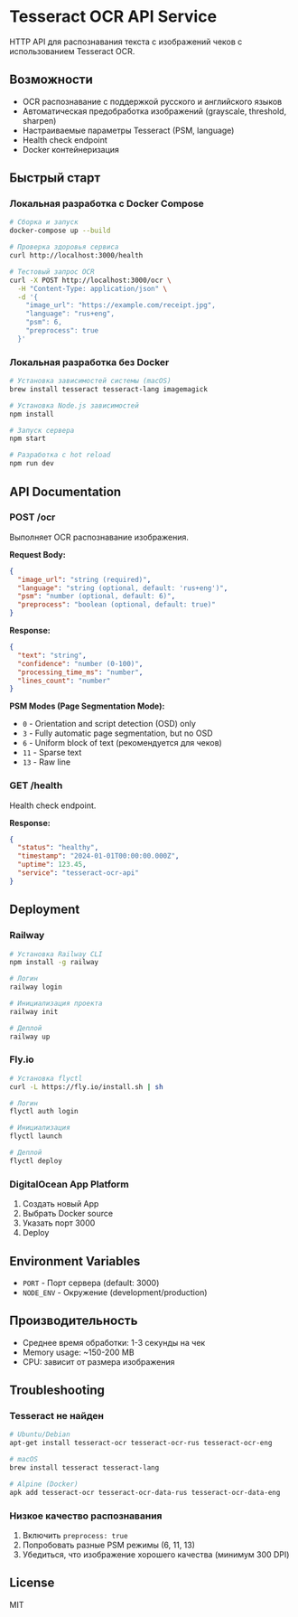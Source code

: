 # Tesseract OCR API Service

HTTP API для распознавания текста с изображений чеков с использованием Tesseract OCR.

## Возможности

- OCR распознавание с поддержкой русского и английского языков
- Автоматическая предобработка изображений (grayscale, threshold, sharpen)
- Настраиваемые параметры Tesseract (PSM, language)
- Health check endpoint
- Docker контейнеризация

## Быстрый старт

### Локальная разработка с Docker Compose

```bash
# Сборка и запуск
docker-compose up --build

# Проверка здоровья сервиса
curl http://localhost:3000/health

# Тестовый запрос OCR
curl -X POST http://localhost:3000/ocr \
  -H "Content-Type: application/json" \
  -d '{
    "image_url": "https://example.com/receipt.jpg",
    "language": "rus+eng",
    "psm": 6,
    "preprocess": true
  }'
```

### Локальная разработка без Docker

```bash
# Установка зависимостей системы (macOS)
brew install tesseract tesseract-lang imagemagick

# Установка Node.js зависимостей
npm install

# Запуск сервера
npm start

# Разработка с hot reload
npm run dev
```

## API Documentation

### POST /ocr

Выполняет OCR распознавание изображения.

**Request Body:**

```json
{
  "image_url": "string (required)",
  "language": "string (optional, default: 'rus+eng')",
  "psm": "number (optional, default: 6)",
  "preprocess": "boolean (optional, default: true)"
}
```

**Response:**

```json
{
  "text": "string",
  "confidence": "number (0-100)",
  "processing_time_ms": "number",
  "lines_count": "number"
}
```

**PSM Modes (Page Segmentation Mode):**

- `0` - Orientation and script detection (OSD) only
- `3` - Fully automatic page segmentation, but no OSD
- `6` - Uniform block of text (рекомендуется для чеков)
- `11` - Sparse text
- `13` - Raw line

### GET /health

Health check endpoint.

**Response:**

```json
{
  "status": "healthy",
  "timestamp": "2024-01-01T00:00:00.000Z",
  "uptime": 123.45,
  "service": "tesseract-ocr-api"
}
```

## Deployment

### Railway

```bash
# Установка Railway CLI
npm install -g railway

# Логин
railway login

# Инициализация проекта
railway init

# Деплой
railway up
```

### Fly.io

```bash
# Установка flyctl
curl -L https://fly.io/install.sh | sh

# Логин
flyctl auth login

# Инициализация
flyctl launch

# Деплой
flyctl deploy
```

### DigitalOcean App Platform

1. Создать новый App
2. Выбрать Docker source
3. Указать порт 3000
4. Deploy

## Environment Variables

- `PORT` - Порт сервера (default: 3000)
- `NODE_ENV` - Окружение (development/production)

## Производительность

- Среднее время обработки: 1-3 секунды на чек
- Memory usage: ~150-200 MB
- CPU: зависит от размера изображения

## Troubleshooting

### Tesseract не найден

```bash
# Ubuntu/Debian
apt-get install tesseract-ocr tesseract-ocr-rus tesseract-ocr-eng

# macOS
brew install tesseract tesseract-lang

# Alpine (Docker)
apk add tesseract-ocr tesseract-ocr-data-rus tesseract-ocr-data-eng
```

### Низкое качество распознавания

1. Включить `preprocess: true`
2. Попробовать разные PSM режимы (6, 11, 13)
3. Убедиться, что изображение хорошего качества (минимум 300 DPI)

## License

MIT
